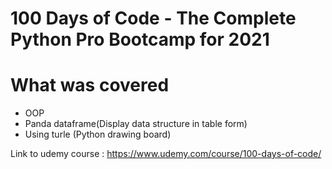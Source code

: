 # 100 Days of Code - The Complete Python Pro Bootcamp for 2021
# What was covered
- OOP
- Panda dataframe(Display data structure in table form)
- Using turle (Python drawing board)

Link to udemy course : https://www.udemy.com/course/100-days-of-code/
